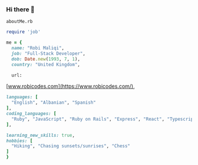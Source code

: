 ### Hi there 👋

`aboutMe.rb`

```ruby
require 'job'

me = {
  name: "Robi Maliqi",
  job: "Full-Stack Developer",
  dob: Date.new(1993, 7, 1),
  country: "United Kingdom",

  url:
```
  [www.robicodes.com](https://www.robicodes.com/),
  ```ruby
  languages: [
    "English", "Albanian", "Spanish"
  ],
  coding_languages: [
    "Ruby", "JavaScript", "Ruby on Rails", "Express", "React", "Typescript"
  ],

  learning_new_skills: true,
  hobbies: [
    "Hiking", "Chasing sunsets/sunrises", "Chess"
  ]
}
